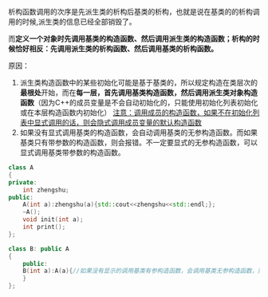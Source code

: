 析构函数调用的次序是先派生类的析构后基类的析构，也就是说在基类的的析构调用的时候,派生类的信息已经全部销毁了。

而**定义一个对象时先调用基类的构造函数、然后调用派生类的构造函数；析构的时候恰好相反：先调用派生类的析构函数、然后调用基类的析构函数。**

原因：

1. 派生类构造函数中的某些初始化可能是基于基类的，所以规定构造在类层次的**最根处**开始，而在**每一层，首先调用基类构造函数，然后调用派生类对象构造函数**（因为C++的成员变量是不会自动初始化的，只能使用初始化列表初始化或在本层构造函数内初始化）
   <u>注意：调用成员的构造函数，如果不在初始化列表中显式调用的话，则会隐式调用成员变量的默认构造函数</u>
2. 如果没有显式调用基类的构造函数，会自动调用基类的无参构造函数。而如果基类只有带参数的构造函数，则会报错。不一定要显式的无参构造函数，可以显式调用基类带参数的构造函数。

```c++
class A
{
private:
    int zhengshu;
public:
    A(int a):zhengshu(a){std::cout<<zhengshu<<std::endl;};
    ~A();
    void init(int a);
    int print();
};

class B: public A
{
    public:
    B(int a):A(a){//如果没有显示的调用基类有参构造函数，会调用基类无参构造函数，则会报错
    }
};
```

